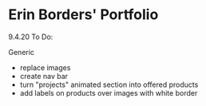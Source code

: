 # Erin Borders' Portfolio

9.4.20 To Do:


Generic
- replace images
- create nav bar
- turn "projects" animated section into offered products
- add labels on products over images with white border